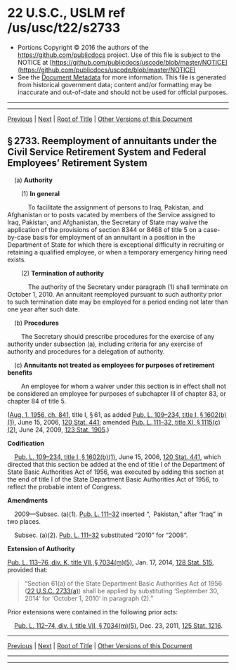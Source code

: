 ---
---

# 22 U.S.C., USLM ref /us/usc/t22/s2733

* Portions Copyright © 2016 the authors of the https://github.com/publicdocs project.
  Use of this file is subject to the NOTICE at [https://github.com/publicdocs/uscode/blob/master/NOTICE](https://github.com/publicdocs/uscode/blob/master/NOTICE)
* See the [Document Metadata](././../../../..//README.md) for more information.
  This file is generated from historical government data; content and/or formatting may be inaccurate and out-of-date and should not be used for official purposes.

----------
----------

[Previous](./../../../..//us/usc/t22/ch38/m__us_usc_t22_s2732.md) | [Next](./../../../..//us/usc/t22/ch38/m__us_usc_t22_s2734.md) | [Root of Title](./../../../../) | [Other Versions of this Document](https://publicdocs.github.io/go/links?ns=uslm&ref=%2Fus%2Fusc%2Ft22%2Fs2733)

## § 2733. Reemployment of annuitants under the Civil Service Retirement System and Federal Employees’ Retirement System

    (a) __Authority__ 

        (1) __In general__ 

            To facilitate the assignment of persons to Iraq, Pakistan, and Afghanistan or to posts vacated by members of the Service assigned to Iraq, Pakistan, and Afghanistan, the Secretary of State may waive the application of the provisions of section 8344 or 8468 of title 5 on a case-by-case basis for employment of an annuitant in a position in the Department of State for which there is exceptional difficulty in recruiting or retaining a qualified employee, or when a temporary emergency hiring need exists.

        (2) __Termination of authority__ 

            The authority of the Secretary under paragraph (1) shall terminate on October 1, 2010. An annuitant reemployed pursuant to such authority prior to such termination date may be employed for a period ending not later than one year after such date.

    (b) __Procedures__ 

        The Secretary should prescribe procedures for the exercise of any authority under subsection (a), including criteria for any exercise of authority and procedures for a delegation of authority.

    (c) __Annuitants not treated as employees for purposes of retirement benefits__ 

        An employee for whom a waiver under this section is in effect shall not be considered an employee for purposes of subchapter III of chapter 83, or chapter 84 of title 5.

([Aug. 1, 1956, ch. 841][/us/act/1956-08-01/ch841], title I, § 61, as added [Pub. L. 109–234, title I, § 1602(b)(1)][/us/pl/109/234/s1602/b/1], June 15, 2006, [120 Stat. 441][/us/stat/120/441]; amended [Pub. L. 111–32, title XI, § 1115(c)(2)][/us/pl/111/32/s1115/c/2], June 24, 2009, [123 Stat. 1905][/us/stat/123/1905].)

 __Codification__ 

    [Pub. L. 109–234, title I, § 1602(b)(1)][/us/pl/109/234/s1602/b/1], June 15, 2006, [120 Stat. 441][/us/stat/120/441], which directed that this section be added at the end of title I of the Department of State Basic Authorities Act of 1956, was executed by adding this section at the end of title I of the State Department Basic Authorities Act of 1956, to reflect the probable intent of Congress.

 __Amendments__ 

    2009—Subsec. (a)(1). [Pub. L. 111–32][/us/pl/111/32] inserted “, Pakistan,” after “Iraq” in two places.

    Subsec. (a)(2). [Pub. L. 111–32][/us/pl/111/32] substituted “2010” for “2008”.

 __Extension of Authority__ 

[Pub. L. 113–76, div. K, title VII, § 7034(m)(5)][/us/pl/113/76/s7034/m/5], Jan. 17, 2014, [128 Stat. 515][/us/stat/128/515], provided that: 

> “Section 61(a) of the State Department Basic Authorities Act of 1956 ([22 U.S.C. 2733(a)][/us/usc/t22/s2733/a]) shall be applied by substituting ‘September 30, 2014’ for ‘October 1, 2010’ in paragraph (2).”

Prior extensions were contained in the following prior acts:

    [Pub. L. 112–74, div. I, title VII, § 7034(m)(5)][/us/pl/112/74/s7034/m/5], Dec. 23, 2011, [125 Stat. 1216][/us/stat/125/1216].

----------

[Previous](./../../../..//us/usc/t22/ch38/m__us_usc_t22_s2732.md) | [Next](./../../../..//us/usc/t22/ch38/m__us_usc_t22_s2734.md) | [Root of Title](./../../../../) | [Other Versions of this Document](https://publicdocs.github.io/go/links?ns=uslm&ref=%2Fus%2Fusc%2Ft22%2Fs2733)

----------
----------

[/us/act/1956-08-01/ch841]: https://publicdocs.github.io/go/links?ns=uslm&ref=%2Fus%2Fact%2F1956-08-01%2Fch841
[/us/pl/109/234/s1602/b/1]: https://publicdocs.github.io/go/links?ns=uslm&ref=%2Fus%2Fpl%2F109%2F234%2Fs1602%2Fb%2F1
[/us/stat/120/441]: https://publicdocs.github.io/go/links?ns=uslm&ref=%2Fus%2Fstat%2F120%2F441
[/us/pl/111/32/s1115/c/2]: https://publicdocs.github.io/go/links?ns=uslm&ref=%2Fus%2Fpl%2F111%2F32%2Fs1115%2Fc%2F2
[/us/stat/123/1905]: https://publicdocs.github.io/go/links?ns=uslm&ref=%2Fus%2Fstat%2F123%2F1905
[/us/pl/109/234/s1602/b/1]: https://publicdocs.github.io/go/links?ns=uslm&ref=%2Fus%2Fpl%2F109%2F234%2Fs1602%2Fb%2F1
[/us/stat/120/441]: https://publicdocs.github.io/go/links?ns=uslm&ref=%2Fus%2Fstat%2F120%2F441
[/us/pl/111/32]: https://publicdocs.github.io/go/links?ns=uslm&ref=%2Fus%2Fpl%2F111%2F32
[/us/pl/111/32]: https://publicdocs.github.io/go/links?ns=uslm&ref=%2Fus%2Fpl%2F111%2F32
[/us/pl/113/76/s7034/m/5]: https://publicdocs.github.io/go/links?ns=uslm&ref=%2Fus%2Fpl%2F113%2F76%2Fs7034%2Fm%2F5
[/us/stat/128/515]: https://publicdocs.github.io/go/links?ns=uslm&ref=%2Fus%2Fstat%2F128%2F515
[/us/usc/t22/s2733/a]: https://publicdocs.github.io/go/links?ns=uslm&ref=%2Fus%2Fusc%2Ft22%2Fs2733%2Fa
[/us/pl/112/74/s7034/m/5]: https://publicdocs.github.io/go/links?ns=uslm&ref=%2Fus%2Fpl%2F112%2F74%2Fs7034%2Fm%2F5
[/us/stat/125/1216]: https://publicdocs.github.io/go/links?ns=uslm&ref=%2Fus%2Fstat%2F125%2F1216


